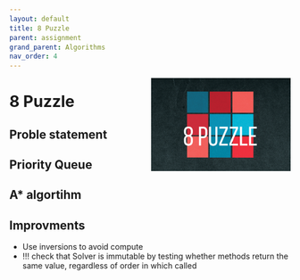 ```yaml
---
layout: default
title: 8 Puzzle
parent: assignment
grand_parent: Algorithms
nav_order: 4
---
```


<img align="right" src="/assets/image/8puzzle.png" alt = "hi" width="250">

# 8 Puzzle

## Proble statement

## Priority Queue

## A* algortihm

## Improvments

* Use inversions to avoid compute
* !!! check that Solver is immutable by testing whether methods
         return the same value, regardless of order in which called
